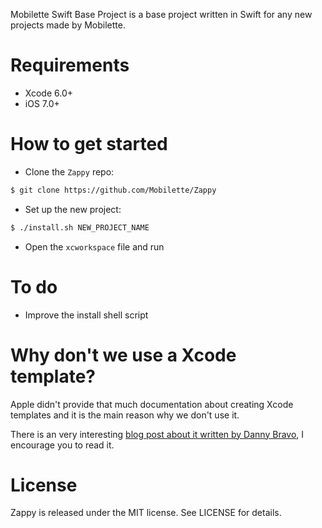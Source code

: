 Mobilette Swift Base Project is a base project written in Swift for any new projects made by Mobilette.

# Requirements

- Xcode 6.0+
- iOS 7.0+

# How to get started

- Clone the `Zappy` repo:

```bash
$ git clone https://github.com/Mobilette/Zappy
```

- Set up the new project:

```bash
$ ./install.sh NEW_PROJECT_NAME
```

- Open the `xcworkspace` file and run

# To do

- Improve the install shell script

# Why don't we use a Xcode template?

Apple didn't provide that much documentation about creating Xcode templates and it is the main reason why we don't use it.

There is an very interesting [blog post about it written by Danny Bravo](http://epic-apps.uk/2015/04/19/ready-set-xcode/), I encourage you to read it.

# License

Zappy is released under the MIT license. See LICENSE for details.
